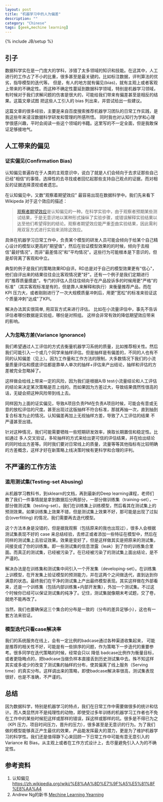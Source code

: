```yaml
---
layout: post
title: "机器学习中的人为偏差"
description: ""
category: "Chinese"
tags: [geek,mechine learning]
---
```

{% include JB/setup %}

## 引子

数据科学实在是一门庞大的学科，涉猎了太多领域的知识和技能。在这其中，人工进行的工作占了不小的比重，很多甚至是最关键的。比如标注数据，评判算法的优劣，指导模型的迭代等。 但是，有人的地方就有偏见(bias)，就有主观上或者客观上带来的不确定性。而这种不确定性蔓延到数据科学领域，特别是机器学习领域，有时候对于我们求解问题的伤害是很大的，可能给我们带来有偏差甚至是相反的结果。这篇文章试图 把这些人工引入的 bias 列出来，并尝试给出一些建议。

这篇文章的很多经验，主要是来自百度搜索推荐机器学习团队的日常工作实践，是我这些年来浸淫数据科学研发和管理的所感所悟。 同时我也对认知行为学和心理学很感兴趣，平时会阅读一些这个领域的书籍。这里写的不一定全面，但是我敢保证足够接地气。

## 人工带来的偏见

### 证实偏见(Confirmation Bias)

认知偏见普遍存在于人类的主观意识中，说白了就是人们会倾向于去求证那些自己已经"相信"的事情，选择性的去寻找或者回忆起那些支持自己观点的证据，而对相反的证据选择漠视或者遗忘。

在认知偏见中，又数"观察着期望效应" 最容易出现在数据科学中。我们先来看下Wikipeda 对于这个效应的描述：
> [观察者期望效应](https://zh.wikipedia.org/zh-cn/%E8%A7%80%E5%AF%9F%E8%80%85%E6%9C%9F%E6%9C%9B%E6%95%88%E6%87%89)是认知偏见的一种。在科学实验中，由于观察者预期某些测试结果，于是无意识地以某种形式操纵了实验步骤，或错误解释实验结果以达至他们希望得到的结论。观察者期望效应能严重歪曲实验结果，因此需利用双盲方式进行实验来消除这效应。

具体在机器学习日常工作中，负责某个模型的研发人员可能会倾向于给某个自己精心设计的模型以更高的"期望值"，然后在验证模型效果的的时候，倾向于去相信"最好情况"，而非"最差情况"和"平均情况"。这些行为可能根本是下意识的，但是却背离了客观和中立。

典型的例子是我们的策略效果RD自评。RD总是对于自己的模型效果更有"信心"，他们自评出来的结果往往会比客观情况更"好"。还有一个例子是我们定期进行的"推荐质量摸底"。专门的评估人员往往倾向于在产品投诉多的时候用更"严格"的标准"（其实客观标准是有的，但是靠人来解释和执行）来衡量推荐产品，而在 KPI 压力大，或者刚刚进行了一次大规模质量冲刺后，用更"宽松"的标准来验证这个质量冲刺"达成"了KPI。

解决办法其实很简单, 用双盲方式来进行评估。 比如在小流量评估中，事先不告诉评估者哪份数据是实验组，哪份是对照组。 这样会非常有效的降低期望效应带来的影响。

### 人为忽略方差(Variance Ignorance)

我们希望通过人工评估的方式去衡量机器学习系统的质量，比如推荐相关性。然后我们可能引入一个或几个同学来抽样评估。但是抽样是有偏差的，不同的人也有不同的认知偏差（见上）。因为工作量和工作方法的限制，大多数情况下我们的小流量质量评估和摸底评估都是靠单人单次的抽样+评估来产出结论，抽样和评估的方差被完全忽略掉了。

这样做会给线上带来一定的风险，因为我们是根据A/B test小流量结论和人工评估的结论来决定某次策略是否上线的。而如果因为方差过大，导致结果偶然性很高的话，无疑会把这种风险带到线上去。

同样因为上面的证实偏见，导致A项目负责PM在负责A项目时候，可能会有意或无意的放松评估的尺度。甚至出现过这版抽样不符合标准，那就再抽一次，直到抽到复合标准为止的情况。认知偏差再加上无视抽样方差，导致了人工评估的结果 不严谨甚至出错。

针对这种情况，我们可能需要牺牲一些短期研发效率，换取长期置信和稳定性。比如通过 多人交叉验证，多轮抽样的方式来给出更可信的评估结果，并在给出结论的同时给出方差等。同时我们要对日常线上的质量，流量等等其他指标有比较明确的方差概念，这样才好在新策略上线决策时候有更科学和合理的评判。


## 不严谨的工作方法

### 滥用测试集(Testing-set Abusing)
从机器学习教科书，到sklearn的文档，再到最新的Deep learning课程，老师们教了我们一件事情就是拿到数据后分两部分，一部分做训练集（training-set），一部分做测试集（testing-set）。我们在训练集上训练模型，然后看其在测试集上的预测效果。如果训练集上效果不错，但是测试集上效果不好，那可能是出现了过拟合(overfitting) 的情况，我们需要再去迭代模型。

这个方法本身是没错的，但是据我观察（包括原来的我也出现过），很多人会根据测试集表现不好的 case 来总结经验，去修正或者添加一些特征在模型中，然后在同样的测试集上去验证效果。效果是变好了，但是这样做其实是把原来的测试集，间接变成了你的训练集。即一些测试集的信息泄露（leak）到了你的训练集合里面。而真正的测试集，已经被污染了。在已经被污染了的测试集上面出结论，是不严谨的。

解决办法是在训练集和测试集中间引入一个开发集（developing-set）。在训练集上训模型，在开发集上验证模型的预测能力，并在这两个之间做迭代，直到达到你满意的状态。最终我们在干净的测试集上产出最终模型表现。其实这样做在外部看来，还是一个训练集（包括内部训练集+内部开发集），外加一个测试集。不过这个时候你已经可以保证测试集的纯净了。记住，测试集就像期末考试题，交了卷，就绝不能再改了。

当然，我们也要确保这三个集合的分布是一致的（分布的差异足够小），这也有一套方法来验证。

### 模型迭代只看case解决率

我们的系统服务在线上，会有一定比例的badcase通过各种渠道收集起来， 可能是推荐的相关性不好，可能是有一些排序的问题，作为策略下一步迭代的重要参考。很多同学在迭代策略的时候，经常会只以 降低 badcase比例作为衡量目标，或者更隐晦点的，把badcase当做负样本直接丢到历史测试集中去。殊不知这样其实或多或少的改变了测试集的抽样的分布，使其偏离了线上服务（Serving time）的真实分布。这样调出来的策略，即使badcase解决率很高，测试集表现很好，也是不准确，不严谨的。

## 总结

因为数据科学，特别是机器学习的特点，我们在日常工作中需要做很多的统计和估计。而人类显然并不是纯理性的动物，即使受过多年训练的机器学习工作者也不免在工作中的某些时候犯这样或那样的错误，踩这样或那样的坑。很多是不得已为之（KPI 压力，项目时间压力，晋升的压力），很多甚至是无意识的行为。为了我们做的模型能够真正产生最优的效果，产品能发挥最大的潜力，更是为了维护机器学习的科学性。我们还是值得静下心来回顾一下日常工作中可能有意无意引入的 Variance 和 Bias，从主观上或者在工作方式设计上，去尽量避免引入人为的不确定性。

## 参考资料
1. 认知偏见 https://zh.wikipedia.org/wiki/%E8%AA%8D%E7%9F%A5%E5%81%8F%E8%AA%A4
2. Andrew Ng的新书 [Mechine Learning Yearning](http://www.mlyearning.org/)

